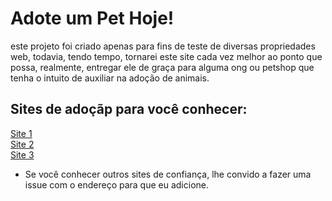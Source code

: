 # Adote um Pet Hoje! #
este projeto foi criado apenas para fins de teste de diversas propriedades web,
todavia, tendo tempo, tornarei este site cada vez melhor ao ponto que possa, realmente,
entregar ele de graça para alguma ong ou petshop que tenha o intuito de auxiliar na
adoção de animais.
## Sites de adoçãp para você conhecer: 

[Site 1](http://www.adoteumgatinho.org.br/como-adotar-um-gatinho0)    
[Site 2](http://www.adoteumfocinho.com.br/v1/index.asp?p=8&t=para-adocao#.W2dT7ihKjIU)  
[Site 3](http://www.clubedosviralatas.org.br/adote-a-alegria)  

* Se você conhecer outros sites de confiança, lhe convido a fazer uma issue com o endereço para que eu adicione.


